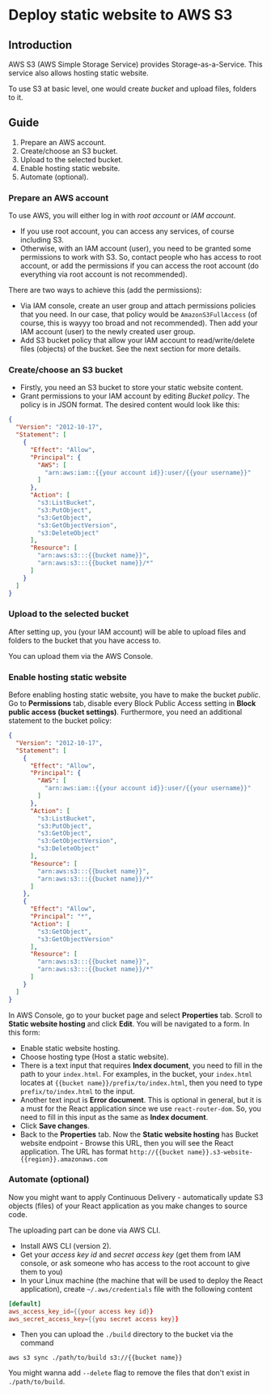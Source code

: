 # Deploy static website to AWS S3

## Introduction

AWS S3 (AWS Simple Storage Service) provides Storage-as-a-Service. This service also allows hosting static website.

To use S3 at basic level, one would create *bucket* and upload files, folders to it.

## Guide

1. Prepare an AWS account.
2. Create/choose an S3 bucket.
3. Upload to the selected bucket.
4. Enable hosting static website.
5. Automate (optional).

### Prepare an AWS account

To use AWS, you will either log in with *root account* or *IAM account*.

- If you use root account, you can access any services, of course including S3.
- Otherwise, with an IAM account (user), you need to be granted some permissions to work with S3. So, contact people who has access to root account, or add the permissions if you can access the root account (do everything via root account is not recommended).

There are two ways to achieve this (add the permissions):
  - Via IAM console, create an user group and attach permissions policies that you need. In our case, that policy would be `AmazonS3FullAccess` (of course, this is wayyy too broad and not recommended). Then add your IAM account (user) to the newly created user group.
  - Add S3 bucket policy that allow your IAM account to read/write/delete files (objects) of the bucket. See the next section for more details.

### Create/choose an S3 bucket

- Firstly, you need an S3 bucket to store your static website content.
- Grant permissions to your IAM account by editing *Bucket policy*. The policy is in JSON format. The desired content would look like this:
```json
{
  "Version": "2012-10-17",
  "Statement": [
    {
      "Effect": "Allow",
      "Principal": {
        "AWS": [
          "arn:aws:iam::{{your account id}}:user/{{your username}}"
        ]
      },
      "Action": [
        "s3:ListBucket",
        "s3:PutObject",
        "s3:GetObject",
        "s3:GetObjectVersion",
        "s3:DeleteObject"
      ],
      "Resource": [
        "arn:aws:s3:::{{bucket name}}",
        "arn:aws:s3:::{{bucket name}}/*"
      ]
    }
  ]
}
```

### Upload to the selected bucket

After setting up, you (your IAM account) will be able to upload files and folders to the bucket that you have access to.

You can upload them via the AWS Console.

### Enable hosting static website

Before enabling hosting static website, you have to make the bucket *public*. Go to **Permissions** tab, disable every Block Public Access setting in **Block public access (bucket settings)**. Furthermore, you need an additional statement to the bucket policy:
```json
{
  "Version": "2012-10-17",
  "Statement": [
    {
      "Effect": "Allow",
      "Principal": {
        "AWS": [
          "arn:aws:iam::{{your account id}}:user/{{your username}}"
        ]
      },
      "Action": [
        "s3:ListBucket",
        "s3:PutObject",
        "s3:GetObject",
        "s3:GetObjectVersion",
        "s3:DeleteObject"
      ],
      "Resource": [
        "arn:aws:s3:::{{bucket name}}",
        "arn:aws:s3:::{{bucket name}}/*"
      ]
    },
    {
      "Effect": "Allow",
      "Principal": "*",
      "Action": [
        "s3:GetObject",
        "s3:GetObjectVersion"
      ],
      "Resource": [
        "arn:aws:s3:::{{bucket name}}",
        "arn:aws:s3:::{{bucket name}}/*"
      ]
    }
  ]
}
```

In AWS Console, go to your bucket page and select **Properties** tab. Scroll to **Static website hosting** and click **Edit**. You will be navigated to a form. In this form:

- Enable static website hosting.
- Choose hosting type (Host a static website).
- There is a text input that requires **Index document**, you need to fill in the path to your `index.html`. For examples, in the bucket, your `index.html` locates at `{{bucket name}}/prefix/to/index.html`, then you need to type `prefix/to/index.html` to the input.
- Another text input is **Error document**. This is optional in general, but it is a must for the React application since we use `react-router-dom`. So, you need to fill in this input as the same as **Index document**.
- Click **Save changes**.
- Back to the **Properties** tab. Now the **Static website hosting** has Bucket website endpoint - Browse this URL, then you will see the React application. The URL has format `http://{{bucket name}}.s3-website-{{region}}.amazonaws.com`

### Automate (optional)

Now you might want to apply Continuous Delivery - automatically update S3 objects (files) of your React application as you make changes to source code.

The uploading part can be done via AWS CLI.

- Install AWS CLI (version 2).
- Get your *access key id* and *secret access key* (get them from IAM console, or ask someone who has access to the root account to give them to you)
- In your Linux machine (the machine that will be used to deploy the React application), create `~/.aws/credentials` file with the following content
```toml
[default]
aws_access_key_id={{your access key id}}
aws_secret_access_key={{you secret access key}}
```
- Then you can upload the `./build` directory to the bucket via the command
```shell
aws s3 sync ./path/to/build s3://{{bucket name}}
```
You might wanna add `--delete` flag to remove the files that don't exist in `./path/to/build`.
